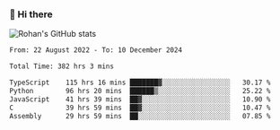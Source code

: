 ### 👋 Hi there 

<!--
**rohznmdev/rohznmdev** is a ✨ _special_ ✨ repository because its `README.md` (this file) appears on your GitHub profile.

Here are some ideas to get you started:

- 🔭 I’m currently working on ...
- 🌱 I’m currently learning Ruby and Ruby on Rails
- 👯 I’m looking to collaborate on ...
- 🤔 I’m looking for help with ...
- 💬 Ask me about ...
- 📫 How to reach me: ...
- 😄 Pronouns: ...
- ⚡ Fun fact: ...
-->
![Rohan's GitHub stats](https://github-readme-stats.vercel.app/api?username=rohznmdev&theme=dark&show_icons=true)

<!--START_SECTION:waka-->

```txt
From: 22 August 2022 - To: 10 December 2024

Total Time: 382 hrs 3 mins

TypeScript    115 hrs 16 mins ███████▓░░░░░░░░░░░░░░░░░   30.17 %
Python        96 hrs 20 mins  ██████▒░░░░░░░░░░░░░░░░░░   25.22 %
JavaScript    41 hrs 39 mins  ██▓░░░░░░░░░░░░░░░░░░░░░░   10.90 %
C             39 hrs 59 mins  ██▓░░░░░░░░░░░░░░░░░░░░░░   10.47 %
Assembly      29 hrs 59 mins  ██░░░░░░░░░░░░░░░░░░░░░░░   07.85 %
```

<!--END_SECTION:waka-->
